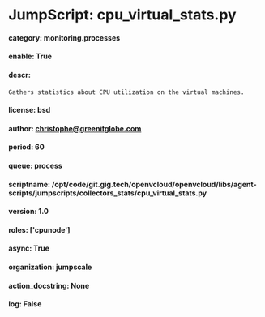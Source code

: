 
# JumpScript: cpu_virtual_stats.py
        
#### category: monitoring.processes
#### enable: True
#### descr: 
```
Gathers statistics about CPU utilization on the virtual machines.

```
#### license: bsd
#### author: christophe@greenitglobe.com
#### period: 60
#### queue: process
#### scriptname: /opt/code/git.gig.tech/openvcloud/openvcloud/libs/agent-scripts/jumpscripts/collectors_stats/cpu_virtual_stats.py
#### version: 1.0
#### roles: ['cpunode']
#### async: True
#### organization: jumpscale
#### action_docstring: None
#### log: False